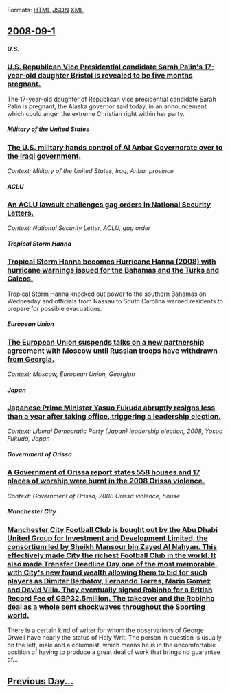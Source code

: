 
Formats: [HTML](2008/09/1/index.html)  [JSON](2008/09/1/index.json)  [XML](2008/09/1/index.xml)  

## [2008-09-1](/news/2008/09/1/index.md)

##### U.S.
### [ U.S. Republican Vice Presidential candidate Sarah Palin's 17-year-old daughter Bristol is revealed to be five months pregnant. ](/news/2008/09/1/u-s-republican-vice-presidential-candidate-sarah-palin-s-17-year-old-daughter-bristol-is-revealed-to-be-five-months-pregnant.md)
The 17-year-old daughter of Republican vice presidential candidate Sarah Palin is pregnant, the Alaska governor said today, in an announcement which could anger the extreme Christian right within her party.

##### Military of the United States
### [ The U.S. military hands control of Al Anbar Governorate over to the Iraqi government. ](/news/2008/09/1/the-u-s-military-hands-control-of-al-anbar-governorate-over-to-the-iraqi-government.md)
_Context: Military of the United States, Iraq, Anbar province_

##### ACLU
### [ An ACLU lawsuit challenges gag orders in National Security Letters. ](/news/2008/09/1/an-aclu-lawsuit-challenges-gag-orders-in-national-security-letters.md)
_Context: National Security Letter, ACLU, gag order_

##### Tropical Storm Hanna
### [ Tropical Storm Hanna becomes Hurricane Hanna (2008) with hurricane warnings issued for the Bahamas and the Turks and Caicos. ](/news/2008/09/1/tropical-storm-hanna-becomes-hurricane-hanna-2008-with-hurricane-warnings-issued-for-the-bahamas-and-the-turks-and-caicos.md)
Tropical Storm Hanna knocked out power to the southern Bahamas on Wednesday and officials from Nassau to South Carolina warned residents to prepare for possible evacuations. 

##### European Union
### [ The European Union suspends talks on a new partnership agreement with Moscow until Russian troops have withdrawn from Georgia. ](/news/2008/09/1/the-european-union-suspends-talks-on-a-new-partnership-agreement-with-moscow-until-russian-troops-have-withdrawn-from-georgia.md)
_Context: Moscow, European Union,  Georgian_

##### Japan
### [ Japanese Prime Minister Yasuo Fukuda abruptly resigns less than a year after taking office, triggering a leadership election. ](/news/2008/09/1/japanese-prime-minister-yasuo-fukuda-abruptly-resigns-less-than-a-year-after-taking-office-triggering-a-leadership-election.md)
_Context: Liberal Democratic Party (Japan) leadership election, 2008, Yasuo Fukuda, Japan_

##### Government of Orissa
### [ A Government of Orissa report states 558 houses and 17 places of worship were burnt in the 2008 Orissa violence. ](/news/2008/09/1/a-government-of-orissa-report-states-558-houses-and-17-places-of-worship-were-burnt-in-the-2008-orissa-violence.md)
_Context: Government of Orissa, 2008 Orissa violence, house_

##### Manchester City
### [ Manchester City Football Club is bought out by the Abu Dhabi United Group for Investment and Development Limited, the consortium led by Sheikh Mansour bin Zayed Al Nahyan. This effectively made City the richest Football Club in the world. It also made Transfer Deadline Day one of the most memorable, with City's new found wealth allowing them to bid for such players as Dimitar Berbatov, Fernando Torres, Mario Gomez and David Villa. They eventually signed Robinho for a British Record Fee of GBP32.5million. The takeover and the Robinho deal as a whole sent shockwaves throughout the Sporting world. ](/news/2008/09/1/manchester-city-football-club-is-bought-out-by-the-abu-dhabi-united-group-for-investment-and-development-limited-the-consortium-led-by-she.md)
There is a certain kind of writer for whom the observations of George Orwell have nearly the status of Holy Writ. The person in question is usually on the left, male and a columnist, which means he is in the uncomfortable position of having to produce a great deal of work that brings no guarantee of...

## [Previous Day...](/news/2008/08/31/index.md)

